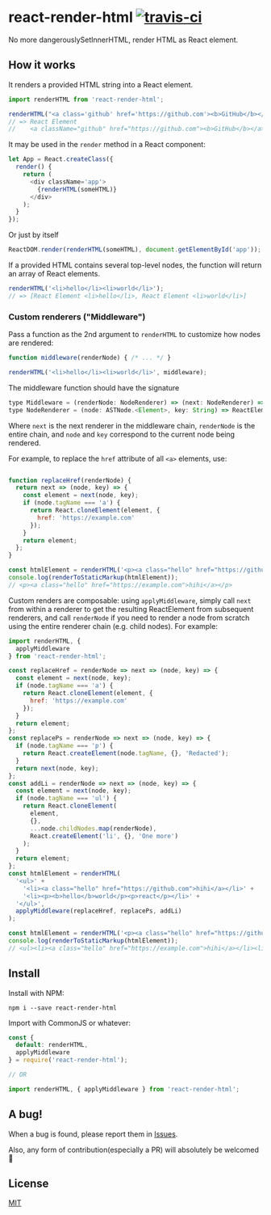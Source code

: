 # react-render-html [![travis-ci](https://travis-ci.org/noraesae/react-render-html.svg)](https://travis-ci.org/noraesae/react-render-html)

No more dangerouslySetInnerHTML, render HTML as React element.

## How it works

It renders a provided HTML string into a React element.

```js
import renderHTML from 'react-render-html';

renderHTML("<a class='github' href='https://github.com'><b>GitHub</b></a>")
// => React Element
//    <a className="github" href="https://github.com"><b>GitHub</b></a>
```

It may be used in the `render` method in a React component:

```js
let App = React.createClass({
  render() {
    return (
      <div className='app'>
        {renderHTML(someHTML)}
      </div>
    );
  }
});
```

Or just by itself
```js
ReactDOM.render(renderHTML(someHTML), document.getElementById('app'));
```

If a provided HTML contains several top-level nodes, the function will return
an array of React elements.

```js
renderHTML('<li>hello</li><li>world</li>');
// => [React Element <li>hello</li>, React Element <li>world</li>]
```

### Custom renderers ("Middleware")

Pass a function as the 2nd argument to `renderHTML` to customize how nodes are rendered:
```js
function middleware(renderNode) { /* ... */ }

renderHTML('<li>hello</li><li>world</li>', middleware);
```

The middleware function should have the signature
```js
type Middleware = (renderNode: NodeRenderer) => (next: NodeRenderer) => NodeRenderer
type NodeRenderer = (node: ASTNode.<Element>, key: String) => ReactElement
```

Where `next` is the next renderer in the middleware chain, `renderNode` is the entire chain, and `node` and `key` correspond to the current node being rendered.

For example, to replace the `href` attribute of all `<a>` elements, use:
```js

function replaceHref(renderNode) {
  return next => (node, key) => {
    const element = next(node, key);
    if (node.tagName === 'a') {
      return React.cloneElement(element, {
        href: 'https://example.com'
      });
    }
    return element;
  };
}

const htmlElement = renderHTML('<p><a class="hello" href="https://github.com">hihi</a></p>', replaceHref);
console.log(renderToStaticMarkup(htmlElement));
// <p><a class="hello" href="https://example.com">hihi</a></p>
```

Custom renders are composable: using `applyMiddleware`, simply call `next` from within a renderer to get the resulting ReactElement from subsequent renderers, and call `renderNode` if you need to render a node from scratch using the entire renderer chain (e.g. child nodes). For example:
```js
import renderHTML, {
  applyMiddleware
} from 'react-render-html';

const replaceHref = renderNode => next => (node, key) => {
  const element = next(node, key);
  if (node.tagName === 'a') {
    return React.cloneElement(element, {
      href: 'https://example.com'
    });
  }
  return element;
};
const replacePs = renderNode => next => (node, key) => {
  if (node.tagName === 'p') {
    return React.createElement(node.tagName, {}, 'Redacted');
  }
  return next(node, key);
};
const addLi = renderNode => next => (node, key) => {
  const element = next(node, key);
  if (node.tagName === 'ul') {
    return React.cloneElement(
      element,
      {},
      ...node.childNodes.map(renderNode),
      React.createElement('li', {}, 'One more')
    );
  }
  return element;
};
const htmlElement = renderHTML(
  '<ul>' +
    '<li><a class="hello" href="https://github.com">hihi</a></li>' +
    '<li><p><b>hello</b>world</p><p>react</p></li>' +
  '</ul>',
  applyMiddleware(replaceHref, replacePs, addLi)
);

const htmlElement = renderHTML('<p><a class="hello" href="https://github.com">hihi</a></p>', replaceHref);
console.log(renderToStaticMarkup(htmlElement));
// <ul><li><a class="hello" href="https://example.com">hihi</a></li><li><p>Redacted</p><p>Redacted</p></li><li>One more</li></ul>
```

## Install

Install with NPM:

```
npm i --save react-render-html
```

Import with CommonJS or whatever:

```js
const {
  default: renderHTML,
  applyMiddleware
} = require('react-render-html');

// OR

import renderHTML, { applyMiddleware } from 'react-render-html';
```

## A bug!

When a bug is found, please report them in [Issues](https://github.com/noraesae/react-render-html/issues).

Also, any form of contribution(especially a PR) will absolutely be welcomed :beers:

## License

[MIT](LICENSE)
